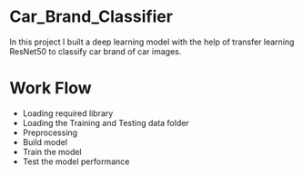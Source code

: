 # Car_Brand_Classifier
In this project I built a deep learning model with the help of transfer learning ResNet50 to classify car brand of car images.
# Work Flow
* Loading required library
* Loading the Training and Testing data folder
* Preprocessing
* Build model
* Train the model
* Test the model performance
